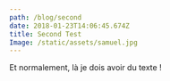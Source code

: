 ```yaml
---
path: /blog/second
date: 2018-01-23T14:06:45.674Z
title: Second Test
Image: /static/assets/samuel.jpg
---
```

Et normalement, là je dois avoir du texte !
